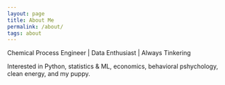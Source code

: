 ```yaml
---
layout: page
title: About Me
permalink: /about/
tags: about
---
```


Chemical Process Engineer  | Data Enthusiast | Always Tinkering 

Interested in Python, statistics & ML, economics, behavioral pshychology, clean energy, and my puppy.




